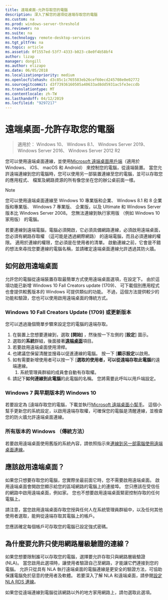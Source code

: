 ```yaml
---
title: 遠端桌面-允許存取您的電腦
description: 深入了解您的選項從遠端存取您的電腦
ms.custom: na
ms.prod: windows-server-threshold
ms.reviewer: na
ms.suite: na
ms.technology: remote-desktop-services
ms.tgt_pltfrm: na
ms.topic: article
ms.assetid: 0f1557ed-53f7-4333-b023-c8e0f4b58bf4
author: lizap
manager: dongill
ms.author: elizapo
ms.date: 06/05/2018
ms.localizationpriority: medium
ms.openlocfilehash: d3c85c1c765583eb26cef60ecd245708e0e02772
ms.sourcegitcommit: d3f73936160505a40633ad8dd5931ac5fe3eccdb
ms.translationtype: MT
ms.contentlocale: zh-TW
ms.lasthandoff: 04/12/2019
ms.locfileid: "9297217"
---
```

# 遠端桌面-允許存取您的電腦

>適用於： Windows 10、 Windows 8.1、 Windows Server 2019、 Windows Server 2016、 Windows Server 2012 R2

您可以使用遠端桌面連線，並使用[Microsoft 遠端桌面用戶端](remote-desktop-clients.md)（適用於 Windows、 iOS、 macOS 和 Android） 來控制您的電腦，從遠端裝置。 當您允許遠端連線到您的電腦時，您可以使用另一部裝置連線至您的電腦，並可以存取您的應用程式、 檔案及網路資源的所有像您坐在您的辦公桌前面一樣。  

> [!NOTE]
> 您可以使用遠端桌面連線至 Windows 10 專業版和企業、 Windows 8.1 和 8 企業版和專業版、 Windows 7 專業版、 企業版，以及 Ultimate 和 Windows Server 版本比 Windows Server 2008。 您無法連線到執行家用版 （例如 Windows 10 家用版） 的電腦。 

若要連線到遠端電腦，電腦必須開啟，它必須具備網路連線，必須啟用遠端桌面，您必須有網路存取權 （這可能是透過網際網路） 的遠端電腦，而且必須連線的權限。 適用於連線的權限，您必須是在使用者的清單。 啟動連線之前，它會是不錯的想法來尋找您要連線的電腦名稱，並請確定遠端桌面連線允許透過其防火牆。

## 如何啟用遠端桌面

允許您的電腦從遠端裝置存取最簡單方式使用遠端桌面選項，在設定下。 由於這項功能已新增 Windows 10 Fall Creators update (1709)、 可下載個別應用程式也會提供較舊版本的 Windows 可提供類似的功能。 不過，這個方法提供較少的功能和驗證，您也可以使用啟用遠端桌面的傳統方式。

### Windows 10 Fall Creators Update (1709) 或更新版本

您可以透過幾個簡單步驟來設定您的電腦的遠端存取。
1. 在裝置上您想要連線到，選取 **[開始]** ，然後按一下左側的 [**設定**] 圖示。
2. 選取的**系統**群組，後面接著[**遠端桌面**](ms-settings:remotedesktop)項目。
3. 若要啟用遠端桌面使用滑桿。
4. 也建議您保留清醒並搜尋以促進連線的電腦。 按一下 [**顯示設定**以啟用。
5. 如有需要新增使用者可以按一下 [**選取的使用者，可以從遠端存取此電腦**的遠端連線。
   1. 系統管理員群組的成員會自動有存取權。
6. 請記下**如何連線到此電腦**的此電腦的名稱。 您將需要此呼叫以用戶端設定。

### Windows 7 與早期版本的 Windows 10

若要設定為 [遠端存取您的電腦，下載並執行[Microsoft 遠端桌面小幫手](https://www.microsoft.com/download/details.aspx?id=50042)。 這個小幫手更新您的系統設定，以啟用遠端存取權，可確保您的電腦是清醒連線，並檢查您的防火牆允許遠端桌面連線。 

### 所有版本的 Windows （傳統方法）

若要啟用遠端桌面使用舊版的系統內容，請依照指示來[連線到另一部電腦使用遠端桌面連線](https://windows.microsoft.com/windows/remote-desktop-connection-faq)。

## 應該啟用遠端桌面？

如果您只想要存取您的電腦，您實際坐最前面它時，您不需要啟用遠端桌面。 啟用遠端桌面會開啟您顯示給您的區域網路的電腦上的連接埠。 您只應該在受信任的網路中啟用遠端桌面，例如家。 您也不想要啟用遠端桌面緊密控制存取的任何電腦上。

請注意，當您啟用遠端桌面存取您授與任何人在系統管理員群組中，以及任何其他使用者選取，能夠從遠端存取其電腦上的帳戶。

您應該確定每個帳戶可存取您的電腦已設定強式密碼。

## 為什麼要允許只使用網路層級驗證的連線？ 
 
如果您想要限制誰可以存取您的電腦，選擇要允許存取只與網路層級驗證 (NLA)。 當您啟用此選項時，讓使用者驗證自己至網路，才能讓它們連接到您的電腦。 允許只從具有 NLA 執行遠端桌面的電腦連線是更安全的驗證方法，可協助保護電腦免於惡意的使用者及軟體。 若要深入了解 NLA 和遠端桌面，請參閱[設定 NLA RDS 連線](https://technet.microsoft.com/library/cc732713(v=ws.11).aspx)。 

如果您從遠端連線到電腦從該網路以外的地方家用網路上，請勿選取此選項。
